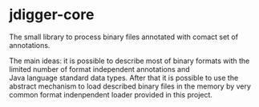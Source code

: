 # jdigger-core
The small library to process binary files annotated with comact set of annotations.

The main ideas: it is possible to describe most of binary formats with the limited number of format independent annotations and  
Java language standard data types. After that it is possible to use the abstract mechanism to load described binary files
in the memory by very common format indenpendent loader provided in this project.

